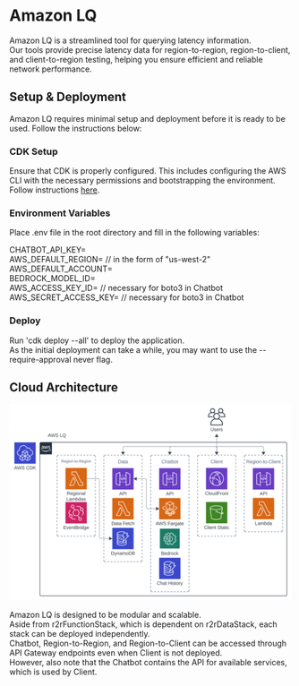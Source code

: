 # Amazon LQ

Amazon LQ is a streamlined tool for querying latency information.  
Our tools provide precise latency data for region-to-region, region-to-client, and client-to-region testing, helping you ensure efficient and reliable network performance.  

## Setup & Deployment

Amazon LQ requires minimal setup and deployment before it is ready to be used. Follow the instructions below:  

### CDK Setup

Ensure that CDK is properly configured. This includes configuring the AWS CLI with the necessary permissions and bootstrapping the environment.  
Follow instructions [here](https://docs.aws.amazon.com/cdk/v2/guide/configure-env.html).  

### Environment Variables

Place .env file in the root directory and fill in the following variables:  
  
CHATBOT_API_KEY=  
AWS_DEFAULT_REGION= // in the form of "us-west-2"  
AWS_DEFAULT_ACCOUNT=  
BEDROCK_MODEL_ID=  
AWS_ACCESS_KEY_ID= // necessary for boto3 in Chatbot  
AWS_SECRET_ACCESS_KEY= // necessary for boto3 in Chatbot  

### Deploy

Run 'cdk deploy --all' to deploy the application.  
As the initial deployment can take a while, you may want to use the --require-approval never flag.  

## Cloud Architecture

![Cloud Architecture Diagram](./resources/assets/cloud_architecture.svg)

Amazon LQ is designed to be modular and scalable.  
Aside from r2rFunctionStack, which is dependent on r2rDataStack, each stack can be deployed independently.  
Chatbot, Region-to-Region, and Region-to-Client can be accessed through API Gateway endpoints even when Client is not deployed.  
However, also note that the Chatbot contains the API for available services, which is used by Client.  
